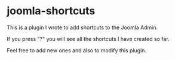 joomla-shortcuts
================

This is a plugin I wrote to add shortcuts to the Joomla Admin.

If you press "?" you will see all the shortcuts I have created so far.

Feel free to add new ones and also to modify this plugin.